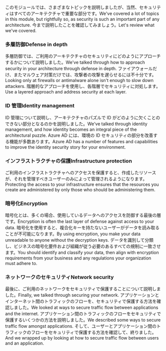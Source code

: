<span data-ttu-id="45b2a-101">このモジュールでは、さまざまなトピックを説明しましたが、当然、セキュリティはすべてのアーキテクチャで重要な部分です。</span><span class="sxs-lookup"><span data-stu-id="45b2a-101">We've covered a lot of topics in this module, but rightfully so, as security is such an important part of any architecture.</span></span> <span data-ttu-id="45b2a-102">今まで説明したことを確認してみましょう。</span><span class="sxs-lookup"><span data-stu-id="45b2a-102">Let's review what we've covered.</span></span>

### <a name="defense-in-depth"></a><span data-ttu-id="45b2a-103">多層防御</span><span class="sxs-lookup"><span data-stu-id="45b2a-103">Defense in depth</span></span>

<span data-ttu-id="45b2a-104">多層防御では、ご利用のアーキテクチャのセキュリティにどのようにアプローチするかについて説明しました。</span><span class="sxs-lookup"><span data-stu-id="45b2a-104">We've talked through how to approach security in your architecture through defense in depth.</span></span> <span data-ttu-id="45b2a-105">ファイアウォールだけ、またマルウェア対策だけでは、攻撃者の攻撃を遅らせるには不十分です。</span><span class="sxs-lookup"><span data-stu-id="45b2a-105">Looking only at firewalls or antimalware alone isn't enough to slow down attackers.</span></span> <span data-ttu-id="45b2a-106">階層的なアプローチを使用し、各階層でセキュリティに対処します。</span><span class="sxs-lookup"><span data-stu-id="45b2a-106">Use a layered approach and address security at each layer.</span></span>

### <a name="identity-management"></a><span data-ttu-id="45b2a-107">ID 管理</span><span class="sxs-lookup"><span data-stu-id="45b2a-107">Identity management</span></span>

<span data-ttu-id="45b2a-108">ID 管理について説明し、アーキテクチャのパズルで ID がどのように欠くことのできない部分となるのかを説明しました。</span><span class="sxs-lookup"><span data-stu-id="45b2a-108">We've talked through identity management, and how identity becomes an integral piece of the architectural puzzle.</span></span> <span data-ttu-id="45b2a-109">Azure AD には、環境の ID セキュリティの部分を改善する機能が多数あります。</span><span class="sxs-lookup"><span data-stu-id="45b2a-109">Azure AD has a number of features and capabilities to improve the identity security story for your environment.</span></span>

### <a name="infrastructure-protection"></a><span data-ttu-id="45b2a-110">インフラストラクチャの保護</span><span class="sxs-lookup"><span data-stu-id="45b2a-110">Infrastructure protection</span></span>

<span data-ttu-id="45b2a-111">ご利用のインフラストラクチャへのアクセスを保護すると、作成したリソースが、それを管理すべきユーザーのみによって管理されるようになります。</span><span class="sxs-lookup"><span data-stu-id="45b2a-111">Protecting the access to your infrastructure ensures that the resources you create are administered by only those who should be administering them.</span></span>

### <a name="encryption"></a><span data-ttu-id="45b2a-112">暗号化</span><span class="sxs-lookup"><span data-stu-id="45b2a-112">Encryption</span></span>

<span data-ttu-id="45b2a-113">暗号化とは、多くの場合、使用しているデータへのアクセスを防御する最後の層です。</span><span class="sxs-lookup"><span data-stu-id="45b2a-113">Encryption is often the last layer of defense against access to your data.</span></span> <span data-ttu-id="45b2a-114">暗号化を使用すると、複合化キーを持たないユーザーがデータを読み取ることが不可能になります。</span><span class="sxs-lookup"><span data-stu-id="45b2a-114">By using encryption, you make your data unreadable to anyone without the decryption keys.</span></span> <span data-ttu-id="45b2a-115">データを識別して分類し、ビジネスの暗号化要件および組織が従う必要のあるすべての規制に一致させます。</span><span class="sxs-lookup"><span data-stu-id="45b2a-115">You should identify and classify your data, then align with encryption requirements from your business and any regulations your organization must adhere to.</span></span>

### <a name="network-security"></a><span data-ttu-id="45b2a-116">ネットワークのセキュリティ</span><span class="sxs-lookup"><span data-stu-id="45b2a-116">Network security</span></span>

<span data-ttu-id="45b2a-117">最後に、ご利用のネットワークをセキュリティで保護することについて説明しました。</span><span class="sxs-lookup"><span data-stu-id="45b2a-117">Finally, we talked through securing your network.</span></span> <span data-ttu-id="45b2a-118">アプリケーションとインターネット間のトラフィックのフローを、セキュリティで保護する方法を確認しました。</span><span class="sxs-lookup"><span data-stu-id="45b2a-118">We looked at ways to secure traffic flow between applications and the internet.</span></span> <span data-ttu-id="45b2a-119">アプリケーション間のトラフィックのフローをセキュリティで保護するいくつかの方法を説明しました。</span><span class="sxs-lookup"><span data-stu-id="45b2a-119">We described some ways to secure traffic flow amongst applications.</span></span> <span data-ttu-id="45b2a-120">そして、ユーザーとアプリケーション間のトラフィックのフローをセキュリティで保護する方法を確認して、終りました。</span><span class="sxs-lookup"><span data-stu-id="45b2a-120">And we wrapped up by looking at how to secure traffic flow between users and an application.</span></span>
